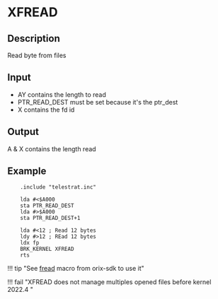 # XFREAD

## Description

Read byte from files

## Input

* AY contains the length to read
* PTR_READ_DEST must be set because it's the ptr_dest
* X contains the fd id

## Output

A & X contains the length read

## Example

```ca65
    .include "telestrat.inc"

    lda #<$A000
    sta PTR_READ_DEST
    lda #>$A000
    sta PTR_READ_DEST+1

    lda #<12 ; Read 12 bytes
    ldy #>12 ; REad 12 bytes
    ldx fp
    BRK_KERNEL XFREAD
    rts
```

!!! tip "See [fread](../../../developer_manual/orixsdk_macros/fread) macro from orix-sdk to use it"

!!! fail "XFREAD does not manage multiples opened files before kernel 2022.4 "
